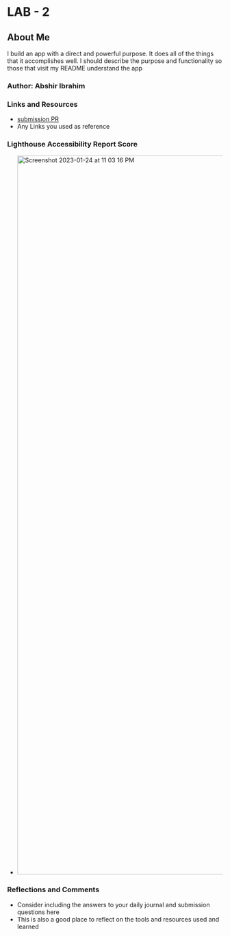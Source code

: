 # LAB - 2

## About Me

I build an app with a direct and powerful purpose. It does all of the things that it accomplishes well. I should describe the purpose and functionality so those that visit my README understand the app

### Author: Abshir Ibrahim

### Links and Resources

* [submission PR](http://xyz.com)
* Any Links you used as reference

### Lighthouse Accessibility Report Score

* <img width="1680" alt="Screenshot 2023-01-24 at 11 03 16 PM" src="https://user-images.githubusercontent.com/122309776/214500700-b2a3c6ec-c9ba-4e1a-be0d-384c408e91e1.png">

### Reflections and Comments

* Consider including the answers to your daily journal and submission questions here
* This is also a good place to reflect on the tools and resources used and learned


